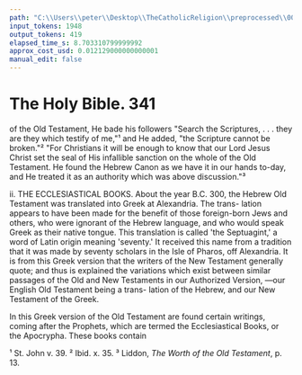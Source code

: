 ```yaml
---
path: "C:\\Users\\peter\\Desktop\\TheCatholicReligion\\preprocessed\\00360.jpg"
input_tokens: 1948
output_tokens: 419
elapsed_time_s: 8.703310799999992
approx_cost_usd: 0.012129000000000001
manual_edit: false
---
```

# The Holy Bible. 341

of the Old Testament, He bade his followers
"Search the Scriptures, . . . they are they
which testify of me,"¹ and He added, "the
Scripture cannot be broken."² "For Christians
it will be enough to know that our Lord Jesus
Christ set the seal of His infallible sanction on
the whole of the Old Testament. He found the
Hebrew Canon as we have it in our hands
to-day, and He treated it as an authority which
was above discussion."³

ii. THE ECCLESIASTICAL BOOKS. About the
year B.C. 300, the Hebrew Old Testament was
translated into Greek at Alexandria. The trans-
lation appears to have been made for the benefit
of those foreign-born Jews and others, who were
ignorant of the Hebrew language, and who
would speak Greek as their native tongue.
This translation is called 'the Septuagint,' a
word of Latin origin meaning 'seventy.' It
received this name from a tradition that it was
made by seventy scholars in the Isle of Pharos,
off Alexandria. It is from this Greek version
that the writers of the New Testament generally
quote; and thus is explained the variations
which exist between similar passages of the Old
and New Testaments in our Authorized Version,
—our English Old Testament being a trans-
lation of the Hebrew, and our New Testament
of the Greek.

In this Greek version of the Old Testament
are found certain writings, coming after the
Prophets, which are termed the Ecclesiastical
Books, or the Apocrypha. These books contain

¹ St. John v. 39.
² Ibid. x. 35.
³ Liddon, *The Worth of the Old Testament*, p. 13.